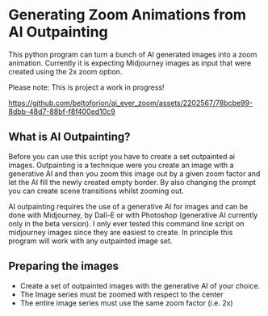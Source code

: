 # Generating Zoom Animations from AI Outpainting
This python program can turn a bunch of AI generated images into a zoom animation. Currently it is expecting Midjourney images as input that were
created using the 2x zoom option. 

Please note: This is project a work in progress!

https://github.com/beltoforion/ai_ever_zoom/assets/2202567/78bcbe99-8dbb-48d7-88bf-f8f400ed10c9

## What is AI Outpainting?
Before you can use this script you have to create a set outpainted ai images. Outpainting is a technique were you
create an image with a generative AI and then you zoom this image out by a given zoom factor and let the AI fill
the newly created empty border. By also changing the prompt you can create scene transitions whilst zooming out.

AI outpainting requires the use of a generative AI for images and can be done with Midjourney, by Dall-E or with 
Photoshop (generative AI currently only in the beta version). I only ever tested this command line script on midjourney 
images since they are easiest to create. In principle this program will work with any outpainted image set.

## Preparing the images
* Create a set of outpainted images with the generative AI of your choice.
* The Image series must be zoomed with respect to the center
* The entire image series must use the same zoom factor (i.e. 2x)

